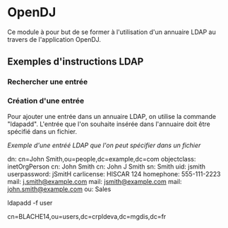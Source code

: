 # OpenDJ

Ce module à pour but de se former à l'utilisation d'un annuaire LDAP au travers de l'application OpenDJ.

## Exemples d'instructions LDAP

### Rechercher une entrée



### Création d'une entrée

Pour ajouter une entrée dans un annuaire LDAP, on utilise la commande "ldapadd".
L'entrée que l'on souhaite insérée dans l'annuaire doit être spécifié dans un fichier.

*Exemple d'une entréé LDAP que l'on peut spécifier dans un fichier*

dn: cn=John Smith,ou=people,dc=example,dc=com
objectclass: inetOrgPerson
cn: John Smith
cn: John J Smith
sn: Smith
uid: jsmith
userpassword: jSmitH
carlicense: HISCAR 124
homephone: 555-111-2223
mail: j.smith@example.com
mail: jsmith@example.com
mail: john.smith@example.com
ou: Sales

ldapadd -f user

cn=BLACHE14,ou=users,dc=crpldeva,dc=mgdis,dc=fr